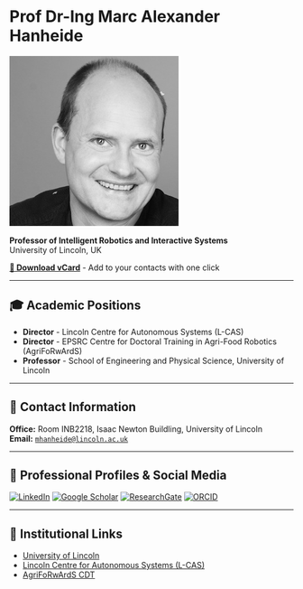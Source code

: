 # Prof Dr-Ing Marc Alexander Hanheide

[![Photo](mhanheide.jpg)](https://blogger.googleusercontent.com/img/b/R29vZ2xl/AVvXsEh-xm2J2gYEWvSAPeQoLMM86M6yNzSxbbQNu7eql3rlRMlFge7ECyexhLne5AZoCD6iZ7ViG1xKrlEsHRVJ6jxdHXWoBp_wfkeeNJl2Ah2w9Gy09fGeHZ35mFdxOXpx5xVPEvuDa6Q2UNQ/s1600/mhanheide_2017_bw.png)

**Professor of Intelligent Robotics and Interactive Systems**  
University of Lincoln, UK

**[📇 Download vCard](./mhanheide.vcf)** - Add to your contacts with one click

---

## 🎓 Academic Positions

- **Director** - Lincoln Centre for Autonomous Systems (L-CAS)
- **Director** - EPSRC Centre for Doctoral Training in Agri-Food Robotics (AgriFoRwArdS)
- **Professor** - School of Engineering and Physical Science, University of Lincoln

---

## 📍 Contact Information

**Office:** Room INB2218, Isaac Newton Buildling, University of Lincoln  
**Email:** [`mhanheide@lincoln.ac.uk`](mailto:mhanheide@lincoln.ac.uk)

---

## 📱 Professional Profiles & Social Media

[![LinkedIn](https://img.shields.io/badge/LinkedIn-0077B5?style=for-the-badge&logo=linkedin&logoColor=white)](https://www.linkedin.com/in/marc-hanheide/)
[![Google Scholar](https://img.shields.io/badge/Google_Scholar-4285F4?style=for-the-badge&logo=google-scholar&logoColor=white)](https://scholar.google.com/citations?user=LKnYg9sAAAAJ&hl=en)
[![ResearchGate](https://img.shields.io/badge/ResearchGate-00CCBB?style=for-the-badge&logo=ResearchGate&logoColor=white)](https://www.researchgate.net/profile/Marc-Hanheide-2)
[![ORCID](https://img.shields.io/badge/ORCID-A6CE39?style=for-the-badge&logo=ORCID&logoColor=white)](https://orcid.org/0000-0001-7728-1849)

---

## 🏢 Institutional Links

- [University of Lincoln](https://www.lincoln.ac.uk)
- [Lincoln Centre for Autonomous Systems (L-CAS)](https://lcas.lincoln.ac.uk)
- [AgriFoRwArdS CDT](https://agriforwards-cdt.blogs.lincoln.ac.uk)
